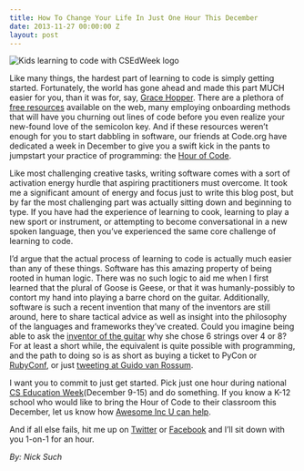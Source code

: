 ```yaml
---
title: How To Change Your Life In Just One Hour This December
date: 2013-11-27 00:00:00 Z
layout: post
---
```

 
<p><img alt="Kids learning to code with CSEdWeek logo" src="http://blog.awesomeincu.com/images/hour-of-code-promo.jpg"/></p>
<p>Like many things, the hardest part of learning to code is simply getting started. Fortunately, the world has gone ahead and made this part MUCH easier for you, than it was for, say, <a href="http://en.wikipedia.org/wiki/Grace_Hopper" target="_blank">Grace Hopper</a>. There are a plethora of <a href="http://www.codecademy.com/" target="_blank">free resources</a> available on the web, many employing onboarding methods that will have you churning out lines of code before you even realize your new-found love of the semicolon key. And if these resources weren’t enough for you to start dabbling in software, our friends at Code.org have dedicated a week in December to give you a swift kick in the pants to jumpstart your practice of programming: the <a href="http://code.org/hourofcode" target="_blank">Hour of Code</a>.</p>
<p>Like most challenging creative tasks, writing software comes with a sort of activation energy hurdle that aspiring practitioners must overcome. It took me a significant amount of energy and focus just to write this blog post, but by far the most challenging part was actually sitting down and beginning to type. If you have had the experience of learning to cook, learning to play a new sport or instrument, or attempting to become conversational in a new spoken language, then you’ve experienced the same core challenge of learning to code.</p>
<p>I’d argue that the actual process of learning to code is actually much easier than any of these things. Software has this amazing property of being rooted in human logic. There was no such logic to aid me when I first learned that the plural of Goose is Geese, or that it was humanly-possibly to contort my hand into playing a barre chord on the guitar. Additionally, software is such a recent invention that many of the inventors are still around, here to share tactical advice as well as insight into the philosophy of the languages and frameworks they’ve created. Could you imagine being able to ask the <a href="http://en.wikipedia.org/wiki/Guitar#History" target="_blank">inventor of the guitar</a> why she chose 6 strings over 4 or 8? For at least a short while, the equivalent is quite possible with programming, and the path to doing so is as short as buying a ticket to PyCon or <a href="http://rubyconf.org/" target="_blank">RubyConf</a>, or just <a href="https://twitter.com/gvanrossum" target="_blank">tweeting at Guido van Rossum</a>.</p>
<p>I want you to commit to just get started. Pick just one hour during national <a href="http://csedweek.org/" target="_blank">CS Education Week</a>(December 9-15) and do something. If you know a K-12 school who would like to bring the Hour of Code to their classroom this December, let us know how <a href="http://awesomeincu.com/hourofcode.html" target="_blank">Awesome Inc U can help</a>.</p>
<p>And if all else fails, hit me up on <a href="https://twitter.com/aerosuch" target="_blank">Twitter</a> or <a href="https://www.facebook.com/nicksuch" target="_blank">Facebook</a> and I’ll sit down with you 1-on-1 for an hour.</p>

<p><em>By: Nick Such</em></p>
